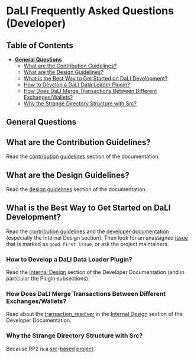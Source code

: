 <!--- Copyright 2022 eprbell --->

<!--- Licensed under the Apache License, Version 2.0 (the "License"); --->
<!--- you may not use this file except in compliance with the License. --->
<!--- You may obtain a copy of the License at --->

<!---     http://www.apache.org/licenses/LICENSE-2.0 --->

<!--- Unless required by applicable law or agreed to in writing, software --->
<!--- distributed under the License is distributed on an "AS IS" BASIS, --->
<!--- WITHOUT WARRANTIES OR CONDITIONS OF ANY KIND, either express or implied. --->
<!--- See the License for the specific language governing permissions and --->
<!--- limitations under the License. --->

# DaLI Frequently Asked Questions (Developer)

## Table of Contents
* **[General Questions](#general-questions)**
  * [What are the Contribution Guidelines?](#what-are-the-contribution-guidelines)
  * [What are the Design Guidelines?](#what-are-the-design-guidelines)
  * [What is the Best Way to Get Started on DaLI Development?](#what-is-the-best-way-to-get-started-on-dali-development)
  * [How to Develop a DaLI Data Loader Plugin?](#how-to-develop-a-dali-data-loader-plugin)
  * [How Does DaLI Merge Transactions Between Different Exchanges/Wallets?](#how-does-dali-merge-transactions-between-different-exchangeswallets)
  * [Why the Strange Directory Structure with Src?](#why-the-strange-directory-structure-with-src)

## General Questions

## What are the Contribution Guidelines?
Read the [contribution guidelines](../CONTRIBUTING.md#contributing-to-the-repository) section of the documentation.

## What are the Design Guidelines?
Read the [design guidelines](../README.dev.md#design-guidelines) section of the documentation.

## What is the Best Way to Get Started on DaLI Development?
Read the [contribution guidelines](../CONTRIBUTING.md#contributing-to-the-repository) and the [developer documentation](../README.dev.md) (especially the Internal Design section). Then look for an unassigned [issue](https://github.com/eprbell/dali-rp2/issues) that is marked as `good first issue`, or ask the project maintainers.

### How to Develop a DaLI Data Loader Plugin?
Read the [Internal Design](../README.dev.md#internal-design) section of the Developer Documentation (and in particular the Plugin subsections).

### How Does DaLI Merge Transactions Between Different Exchanges/Wallets?
Read about the [transaction_resolver](../src/dali/transaction_resolver.py) in the [Internal Design](../README.dev.md#internal-design) section of the Developer Documentation.

### Why the Strange Directory Structure with Src?
Because RP2 is a [src](https://bskinn.github.io/My-How-Why-Pyproject-Src/)-[based](https://hynek.me/articles/testing-packaging/) [project](https://blog.ionelmc.ro/2014/05/25/python-packaging/).

